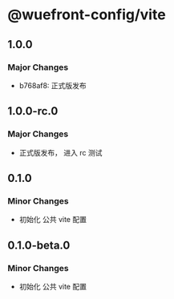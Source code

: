 # @wuefront-config/vite

## 1.0.0

### Major Changes

- b768af8: 正式版发布

## 1.0.0-rc.0

### Major Changes

- 正式版发布， 进入 rc 测试

## 0.1.0

### Minor Changes

- 初始化 公共 vite 配置

## 0.1.0-beta.0

### Minor Changes

- 初始化 公共 vite 配置
